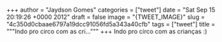 
+++
author = "Jaydson Gomes"
categories = ["tweet"]
date = "Sat Sep 15 20:19:26 +0000 2012"
draft = false
image = "{TWEET_IMAGE}"
slug = "4c350d0cbaae6797a19dcc91056fd5a343a40cfb"
tags = ["tweet"]
title = """Indo pro circo com as cri..."""
+++
Indo pro circo com as crianças :)
